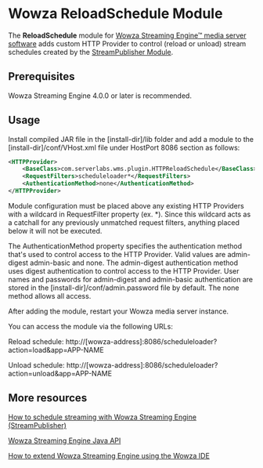 # Wowza ReloadSchedule Module
The **ReloadSchedule** module for [Wowza Streaming Engine™ media server software](https://www.wowza.com/products/streaming-engine) adds custom HTTP Provider
to control (reload or unload) stream schedules created by the [StreamPublisher Module](https://www.wowza.com/docs/how-to-schedule-streaming-with-wowza-streaming-engine-streampublisher).

## Prerequisites
Wowza Streaming Engine 4.0.0 or later is recommended.

## Usage
Install compiled JAR file in the [install-dir]/lib folder and add a module to the [install-dir]/conf/VHost.xml file under HostPort 8086 section as follows:

```xml
<HTTPProvider>
    <BaseClass>com.serverlabs.wms.plugin.HTTPReloadSchedule</BaseClass>
    <RequestFilters>scheduleloader*</RequestFilters>
    <AuthenticationMethod>none</AuthenticationMethod>
</HTTPProvider>
```

Module configuration must be placed above any existing HTTP Providers with a wildcard in RequestFilter property (ex. <RequestFilters>*</RequestFilters>).
Since this wildcard acts as a catchall for any previously unmatched request filters, anything placed below it will not be executed.

The AuthenticationMethod property specifies the authentication method that's used to control access to the HTTP Provider.
Valid values are admin-digest admin-basic and none. The admin-digest authentication method uses digest authentication to control access to the HTTP Provider.
User names and passwords for admin-digest and admin-basic  authentication are stored in the [install-dir]/conf/admin.password file by default.
The none method allows all access.

After adding the module, restart your Wowza media server instance. 

You can access the module via the following URLs:

Reload schedule:
http://[wowza-address]:8086/scheduleloader?action=load&app=APP-NAME

Unload schedule:
http://[wowza-address]:8086/scheduleloader?action=unload&app=APP-NAME

## More resources
[How to schedule streaming with Wowza Streaming Engine (StreamPublisher)](https://www.wowza.com/docs/how-to-schedule-streaming-with-wowza-streaming-engine-streampublisher)

[Wowza Streaming Engine Java API](https://www.wowza.com/docs/wowza-streaming-engine-java-api-overview)

[How to extend Wowza Streaming Engine using the Wowza IDE](https://www.wowza.com/forums/content.php?759-How-to-extend-Wowza-Streaming-Engine-using-the-Wowza-IDE)

